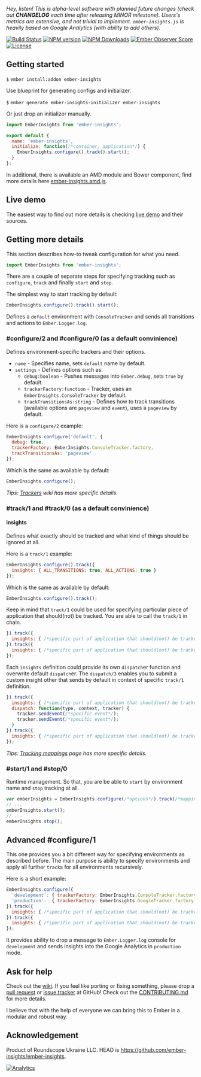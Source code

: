 _Hey, listen! This is alpha-level software with planned future changes (check out **CHANGELOG** each time after releasing MINOR milestone). Users's metrics are extensive, and not trivial to implement. `ember-insights.js` is heavily based on Google Analytics (with ability to add others)._

[![Build Status](https://travis-ci.org/ember-insights/ember-insights.svg?branch=master)](https://travis-ci.org/ember-insights/ember-insights) [![NPM version](http://img.shields.io/npm/v/ember-insights.svg)](https://npmjs.org/package/ember-insights) [![NPM Downloads](https://img.shields.io/npm/dm/ember-insights.svg)](https://npmjs.org/package/ember-insights) [![Ember Observer Score](http://emberobserver.com/badges/ember-insights.svg)](http://emberobserver.com/addons/ember-insights) [![License](https://img.shields.io/npm/l/ember-insights.svg)](https://github.com/ember-insights/ember-insights/blob/master/LICENSE.md)

## Getting started

`$` `ember install:addon ember-insights`

Use blueprint for generating configs and initializer.

`$` `ember generate ember-insights-initializer ember-insights`

Or just drop an initializer manually.

```javascript
import EmberInsights from 'ember-insights';

export default {
  name: 'ember-insights',
  initialize: function(/*container, application*/) {
    EmberInsights.configure().track().start();
  }
};
```

In additional, there is available an AMD module and Bower component, find more details here [ember-insights.amd.js](https://github.com/ember-insights/ember-insights.amd.js).

## Live demo

The easiest way to find out more details is checking [live demo](http://ember-insights.github.io/#example-component) and their sources.

## Getting more details

This section describes how-to tweak configuration for what you need.

```javascript
import EmberInsights from 'ember-insights';
```

There are a couple of separate steps for specifying tracking such as
`configure`, `track` and finally `start` and `stop`.

The simplest way to start tracking by default:

```javascript
EmberInsights.configure().track().start();
```

Defines a `default` environment with `ConsoleTracker` and sends all transitions and actions to `Ember.Logger.log`.

### #configure/2 and #configure/0 (as a default convinience)

Defines environment-specific trackers and their options.

* `name` - Specifies name, sets `default` name by default.
* `settings` - Defines options such as:
  * `debug:boolean` - Pushes messages into `Ember.debug`, sets `true` by default.
  * `trackerFactory:function` - Tracker, uses an `EmberInsights.ConsoleTracker` by default.
  * `trackTransitionsAs:string` - Defines how to track transitions (available options are `pageview` and `event`), uses a `pageview` by default.

Here is a `configure/2` example:

```javascript
EmberInsights.configure('default', {
  debug: true,
  trackerFactory: EmberInsights.ConsoleTracker.factory,
  trackTransitionsAs: 'pageview'
});
```

Which is the same as available by default:

```javascript
EmberInsights.configure();
```

_Tips: [Trackers](https://github.com/ember-insights/ember-insights/wiki#built-in-tracking-adapters) wiki has more specific details._

### #track/1 and #track/0 (as a default convinience)

#### insights

Defines what exactly should be tracked and what kind of things should be ignored at all.

Here is a `track/1` example:

```javascript
EmberInsights.configure().track({
  insights: { ALL_TRANSITIONS: true, ALL_ACTIONS: true }
});
```

Which is the same as available by default:

```javascript
EmberInsights.configure().track();
```

Keep in mind that `track/1` could be used for specifying particular piece
of application that should(not) be tracked. You are able to call the `track/1` in chain.

```javascript
}).track({
  insights: { /*specific part of application that should(not) be tracked */ }
}).track({
  insights: { /*specific part of application that should(not) be tracked */ }
});
```

Each `insights` definition could provide its own `dispatch`er function and overwrite default `dispatch`er. The `dispatch/3` enables you
to submit a custom insight other that sends by default in context of specific `track/1` definition.

```javascript
}).track({
  insights: { /*specific part of application that should(not) be tracked */ },
  dispatch: function(type, context, tracker) {
    tracker.sendEvent(/*specific event*/);
    tracker.sendEvent(/*specific event*/);
  }
}).track({
  insights: { /*specific part of application that should(not) be tracked */ }
});
```

_Tips: [Tracking mappings](https://github.com/ember-insights/ember-insights/wiki#tracking-metrics) page has more specific details._

### #start/1 and #stop/0

Runtime management. So that, you are be able to `start` by environment name and `stop` tracking at all.

```javascript
var emberInsights = EmberInsights.configure(/*options*/).track(/*mappings*/);
// ...
emberInsights.start();
// ...
emberInsights.stop();
```

## Advanced #configure/1

This one provides you a bit different way for specifying environments as described before. The main purpose is
ability to specify environments and apply all further `track`s for all environments recursively.

Here is a short example:

```javascript
EmberInsights.configure({
  'development': { trackerFactory: EmberInsights.ConsoleTracker.factory },
  'production':  { trackerFactory: EmberInsights.GoogleTracker.factory },
}).track({
  insights: { /*specific part of application that should(not) be tracked */ }
}).track({
  insights: { /*specific part of application that should(not) be tracked */ }
});
```

It provides ability to drop a message to `Ember.Logger.log` console for `development`
and sends insights into the Google Analytics in `production` mode.

## Ask for help

Check out the [wiki](https://github.com/ember-insights/ember-insights/wiki). If you feel like porting or fixing something, please drop a [pull request](https://github.com/ember-insights/ember-insights/pulls) or [issue tracker](https://github.com/ember-insights/ember-insights/issues) at GitHub! Check out the [CONTRIBUTING.md](CONTRIBUTING.md) for more details.

I believe that with the help of everyone we can bring this to Ember in a modular and robust way.

## Acknowledgement

Product of Roundscope Ukraine LLC. HEAD is https://github.com/ember-insights/ember-insights.

[![Analytics](https://ga-beacon.appspot.com/UA-60632001-5/ember-insights/ember-insights/README)](https://github.com/igrigorik/ga-beacon)
